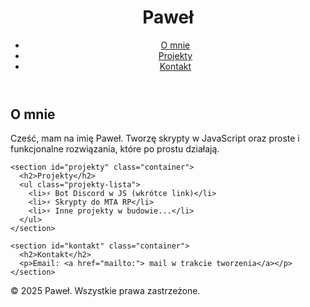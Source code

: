 <!DOCTYPE html>
<html lang="pl">
<head>
  <meta charset="UTF-8" />
  <meta name="viewport" content="width=device-width, initial-scale=1.0" />
  <title>Zayden – Portfolio</title>
  <link rel="stylesheet" href="style.css" />
</head>
<body>
  <header>
    <div class="container">
      <h1>Paweł</h1>
      <nav>
        <ul>
          <li><a href="#o-mnie">O mnie</a></li>
          <li><a href="#projekty">Projekty</a></li>
          <li><a href="#kontakt">Kontakt</a></li>
        </ul>
      </nav>
    </div>
  </header>

  <main>
    <section id="o-mnie" class="container">
      <h2>O mnie</h2>
      <p>Cześć, mam na imię Paweł. Tworzę skrypty w JavaScript oraz proste i funkcjonalne rozwiązania, które po prostu działają.</p>
    </section>

    <section id="projekty" class="container">
      <h2>Projekty</h2>
      <ul class="projekty-lista">
        <li>⚡ Bot Discord w JS (wkrótce link)</li>
        <li>⚡ Skrypty do MTA RP</li>
        <li>⚡ Inne projekty w budowie...</li>
      </ul>
    </section>

    <section id="kontakt" class="container">
      <h2>Kontakt</h2>
      <p>Email: <a href="mailto:"> mail w trakcie tworzenia</a></p>
    </section>
  </main>

  <footer>
    <div class="container">
      <p>&copy; 2025 Paweł. Wszystkie prawa zastrzeżone.</p>
    </div>
  </footer>
</body>
</html>
